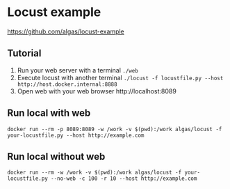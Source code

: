 # Locust example

https://github.com/algas/locust-example

## Tutorial

1. Run your web server with a terminal
`./web`
2. Execute locust with another terminal
`./locust -f locustfile.py --host  http://host.docker.internal:8888`
3. Open web with your web browser
http://localhost:8089

## Run local with web

```
docker run --rm -p 8089:8089 -w /work -v $(pwd):/work algas/locust -f your-locustfile.py --host http://example.com
```

## Run local without web

```
docker run --rm -w /work -v $(pwd):/work algas/locust -f your-locustfile.py --no-web -c 100 -r 10 --host http://example.com
```

